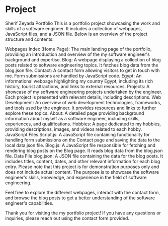 # Project
Sherif Zeyada Portfolio
This is a portfolio project showcasing the work and skills of a software engineer. It includes a collection of webpages, JavaScript files, and a JSON file. Below is an overview of the project structure and contents:

Webpages
Index (Home Page): The main landing page of the portfolio, providing an introduction and overview of the my software engineer's background and expertise.
Blog: A webpage displaying a collection of blog posts related to software engineering topics. It fetches blog data from the blog.json file.
Contact: A contact form allowing visitors to get in touch with me. Form submissions are handled by JavaScript code.
Egypt: An informational webpage highlighting my country Egypt, including its rich history, tourist attractions, and links to external resources.
Projects: A showcase of my software engineering projects undertaken by the engineer. Each project is presented with relevant details, including  descriptions.
Web Development: An overview of web development technologies, frameworks, and tools used by the engineer. It provides resources and links to further explore these topics.
About: A detailed page providing background information about myself as a software engineer, including skills, experiences, and qualifications.
Hobbies: A page dedicated to my hobbies, providing descriptions, images, and videos related to each hobby.
JavaScript Files
Script.js: A JavaScript file containing functionality for handling form submissions on the Contact page and saving the data to the local data.json file.
Blog.js: A JavaScript file responsible for fetching and rendering blog posts on the Blog page. It reads blog data from the blog.json file.
Data File
blog.json: A JSON file containing the data for the blog posts. It includes titles, content, dates, and other relevant information for each blog entry.
Please note that this project is for demonstration purposes only and does not include actual content. The purpose is to showcase the software engineer's skills, knowledge, and experience in the field of software engineering.

Feel free to explore the different webpages, interact with the contact form, and browse the blog posts to get a better understanding of the software engineer's capabilities.

Thank you for visiting the my portfolio project! If you have any questions or inquiries, please reach out using the contact form provided.
